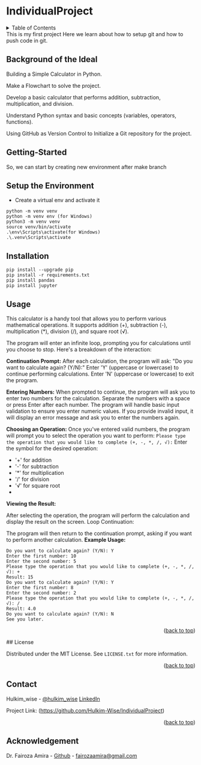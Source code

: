 # IndividualProject
<!-- TABLE OF CONTENTS -->
<details>
  <summary>Table of Contents</summary>
  <ol>
    <li>
      <a href="#background-of-the-ideal"Background of the Ideal</a>
    </li>
    <li>
      <a href="#getting-started">Getting Started</a>
      <ul>
        <li><a href="Setup the Environment"> Setup the Environment</a></li>
        <li><a href="#installation">Installation</a></li>
       </ul>
      </li>
     <li><a href="#usage">Usage</a></li>          
     <li><a href="#license">License</a></li>
    <li><a href="#contact">Contact</a></li>
  <li><a href="#acknowledgement">Acknowledgement</a></li>
  </ol>
</details>
This is my first project
Here we learn about how to setup git and how to push code in git. 

## Background of the Ideal

Building a Simple Calculator in Python.

Make a Flowchart to solve the project.

Develop a basic calculator that performs addition, subtraction, multiplication, and division.

Understand Python syntax and basic concepts (variables, operators, functions).

Using GitHub as Version Control to Initialize a Git repository for the project.

## Getting-Started
So, we can start by creating new environment after make branch

## Setup the Environment

* Create a virtual env and activate it
```
python -m venv venv
python -m venv env (for Windows)
python3 -m venv venv
source venv/bin/activate
.\env\Scripts\activate(for Windows)
.\.venv\Scripts\activate
```

## Installation 
```
pip install --upgrade pip
pip install -r requirements.txt
pip install pandas
pip install jupyter
```


<!-- USAGE -->
## Usage

This calculator is a handy tool that allows you to perform various mathematical operations. It supports addition (+), subtraction (-), multiplication (*), division (/), and square root (√).

The program will enter an infinite loop, prompting you for calculations until you choose to stop. Here's a breakdown of the interaction:

**Continuation Prompt:**
After each calculation, the program will ask: "Do you want to calculate again? (Y/N):"
Enter 'Y' (uppercase or lowercase) to continue performing calculations.
Enter 'N' (uppercase or lowercase) to exit the program.

**Entering Numbers:**
When prompted to continue, the program will ask you to enter two numbers for the calculation.
Separate the numbers with a space or press Enter after each number.
The program will handle basic input validation to ensure you enter numeric values. If you provide invalid input, it will display an error message and ask you to enter the numbers again.

**Choosing an Operation:**
Once you've entered valid numbers, the program will prompt you to select the operation you want to perform:
```Please type the operation that you would like to complete (+, -, *, /, √):```
Enter the symbol for the desired operation:
- '+' for addition
- '-' for subtraction
- '*' for multiplication
- '/' for division
- '√' for square root
- 
**Viewing the Result:**

After selecting the operation, the program will perform the calculation and display the result on the screen.
Loop Continuation:

The program will then return to the continuation prompt, asking if you want to perform another calculation.
**Example Usage:**

```
Do you want to calculate again? (Y/N): Y
Enter the first number: 10
Enter the second number: 5
Please type the operation that you would like to complete (+, -, *, /, √): +
Result: 15
Do you want to calculate again? (Y/N): Y
Enter the first number: 8
Enter the second number: 2
Please type the operation that you would like to complete (+, -, *, /, √): /
Result: 4.0
Do you want to calculate again? (Y/N): N
See you later.
```

<p align="right">(<a href="#readme-top">back to top</a>)</p>
<!-- LICENSE -->
## License

Distributed under the MIT License. See `LICENSE.txt` for more information.

<p align="right">(<a href="#readme-top">back to top</a>)</p>

<!-- CONTACT -->
## Contact

Hulkim_wise - 
[@hulkim_wise](https://x.com/hulkim_wise) 
[LinkedIn](https://www.linkedin.com/in/hakim-latif-94a41a280/)

Project Link: (https://github.com/Hulkim-Wise/IndividualProject)

<p align="right">(<a href="#readme-top">back to top</a>)</p>

## Acknowledgement

Dr. Fairoza Amira - [Github](https://github.com/FairozaAmira) - fairozaamira@gmail.com

